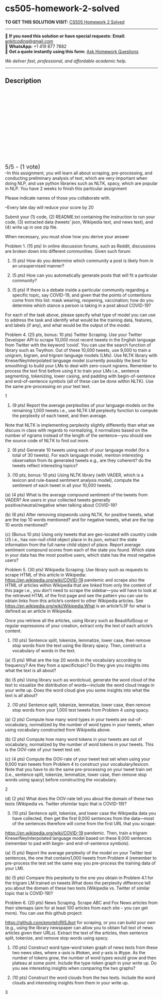 # cs505-homework-2-solved
**TO GET THIS SOLUTION VISIT:** [CS505 Homework 2 Solved](https://www.ankitcodinghub.com/product/cs505-in-this-assignment-you-will-learn-all-about-scraping-pre-processing-and-conducting-preliminary-analysis-of-text-which-are-very-important-when-doing-nlp-and-use-python-libraries-such-as-nl/)


---

📩 **If you need this solution or have special requests:** **Email:** ankitcoding@gmail.com  
📱 **WhatsApp:** +1 419 877 7882  
📄 **Get a quote instantly using this form:** [Ask Homework Questions](https://www.ankitcodinghub.com/services/ask-homework-questions/)

*We deliver fast, professional, and affordable academic help.*

---

<h2>Description</h2>



<div class="kk-star-ratings kksr-auto kksr-align-center kksr-valign-top" data-payload="{&quot;align&quot;:&quot;center&quot;,&quot;id&quot;:&quot;115937&quot;,&quot;slug&quot;:&quot;default&quot;,&quot;valign&quot;:&quot;top&quot;,&quot;ignore&quot;:&quot;&quot;,&quot;reference&quot;:&quot;auto&quot;,&quot;class&quot;:&quot;&quot;,&quot;count&quot;:&quot;1&quot;,&quot;legendonly&quot;:&quot;&quot;,&quot;readonly&quot;:&quot;&quot;,&quot;score&quot;:&quot;5&quot;,&quot;starsonly&quot;:&quot;&quot;,&quot;best&quot;:&quot;5&quot;,&quot;gap&quot;:&quot;4&quot;,&quot;greet&quot;:&quot;Rate this product&quot;,&quot;legend&quot;:&quot;5\/5 - (1 vote)&quot;,&quot;size&quot;:&quot;24&quot;,&quot;title&quot;:&quot;CS505 Homework 2 Solved&quot;,&quot;width&quot;:&quot;138&quot;,&quot;_legend&quot;:&quot;{score}\/{best} - ({count} {votes})&quot;,&quot;font_factor&quot;:&quot;1.25&quot;}">

<div class="kksr-stars">

<div class="kksr-stars-inactive">
            <div class="kksr-star" data-star="1" style="padding-right: 4px">


<div class="kksr-icon" style="width: 24px; height: 24px;"></div>
        </div>
            <div class="kksr-star" data-star="2" style="padding-right: 4px">


<div class="kksr-icon" style="width: 24px; height: 24px;"></div>
        </div>
            <div class="kksr-star" data-star="3" style="padding-right: 4px">


<div class="kksr-icon" style="width: 24px; height: 24px;"></div>
        </div>
            <div class="kksr-star" data-star="4" style="padding-right: 4px">


<div class="kksr-icon" style="width: 24px; height: 24px;"></div>
        </div>
            <div class="kksr-star" data-star="5" style="padding-right: 4px">


<div class="kksr-icon" style="width: 24px; height: 24px;"></div>
        </div>
    </div>

<div class="kksr-stars-active" style="width: 138px;">
            <div class="kksr-star" style="padding-right: 4px">


<div class="kksr-icon" style="width: 24px; height: 24px;"></div>
        </div>
            <div class="kksr-star" style="padding-right: 4px">


<div class="kksr-icon" style="width: 24px; height: 24px;"></div>
        </div>
            <div class="kksr-star" style="padding-right: 4px">


<div class="kksr-icon" style="width: 24px; height: 24px;"></div>
        </div>
            <div class="kksr-star" style="padding-right: 4px">


<div class="kksr-icon" style="width: 24px; height: 24px;"></div>
        </div>
            <div class="kksr-star" style="padding-right: 4px">


<div class="kksr-icon" style="width: 24px; height: 24px;"></div>
        </div>
    </div>
</div>


<div class="kksr-legend" style="font-size: 19.2px;">
            5/5 - (1 vote)    </div>
    </div>
–In this assignment, you will learn all about scraping, pre-processing, and conducting preliminary analysis of text, which are very important when doing NLP, and use python libraries such as NLTK, spacy, which are popular in NLP. You have 2 weeks to finish this particular assignment

Please indicate names of those you collaborate with.

–Every late day will reduce your score by 20

Submit your (1) code, (2) README.txt containing the instruction to run your code, (3) extracted data (tweets’ json, Wikipedia text, and news text), and (4) write up in one zip file.

When necessary, you must show how you derive your answer

Problem 1. (15 pts) In online discussion forums, such as Reddit, discussions are broken down into different communities. Given such forum:

1. (5 pts) How do you determine which community a post is likely from in an unsupervised manner?

2. (5 pts) How can you automatically generate posts that will fit a particular community?

3. (5 pts) If there is a debate inside a particular community regarding a specific topic, say COVID-19, and given that the points of contentions come from this list: mask wearing, reopening, vaccination; how do you determine which stance a person is taking in a post about COVID-19?

For each of the task above, please specify what type of model you can use to address the task and identify what would be the training data, features, and labels (if any), and what would be the output of the model.

Problem 4. (25 pts, bonus: 10 pts) Twitter Scraping. Use your Twitter Developer API to scrape 10,000 most recent tweets in the English language from Twitter with the keyword ’covid’. You can use the search function of library such as Twython. Out of these 10,000 tweets, use 9,000 to train a unigram, bigram, and trigram language models (LMs). Use NLTK library with KneserNeyInterpolated language model (currently possibly the best for smoothing) to build your LMs to deal with zero-count ngrams. Remember to process the text first before using it to train your LMs i.e., sentence segmenting, tokenizing, lower casing, and padding with begin-of-sentence and end-of-sentence symbols (all of these can be done within NLTK). Use the same pre-processing on your test text.

1

1. (9 pts) Report the average perplexities of your language models on the remaining 1,000 tweets i.e., use NLTK LM perplexity function to compute the perplexity of each tweet, and then average.

Note that NLTK is implementing perplexity slightly differently than what we discuss in class with regards to normalizing, it normalizes based on the number of ngrams instead of the length of the sentence—you should see the source code of NLTK to find out more.

2. (6 pts) Generate 10 tweets using each of your language model (for a total of 30 tweets). For each language model, mention interesting observation from its generated tweets e.g., are they coherent? do the tweets reflect interesting topics?

3. (10 pts, bonus: 10 pts) Using NLTK library (with VADER, which is a lexicon and rule-based sentiment analysis model), compute the sentiment of each tweet in all your 10,000 tweets.

(a) (4 pts) What is the average compound sentiment of the tweets from VADER? Are users in your collected tweets generally positive/neutral/negative when talking about COVID-19?

(b) (6 pts) After removing stopwords using NLTK, for positive tweets, what are the top 10 words mentioned? and for negative tweets, what are the top 10 words mentioned?

(c) (Bonus 10 pts) Using only tweets that are geo-located with country code US i.e., has non-null child object place in its json, extract the state information from the full name child object of place. Report average sentiment compound scores from each of the state you found. Which state in your data has the most positive users, which state has the most negative users?

Problem 5. (30 pts) Wikipedia Scraping. Use library such as requests to scrape HTML of this article in Wikipedia: https://en.wikipedia.org/wiki/COVID-19 pandemic and scrape also the HTML of articles within Wikipedia that are linked from only the content of this page i.e., you don’t need to scrape the sidebar—you will have to look at the retrieved HTML of the first page and see the pattern you can use to obtain links from this article’s content to other Wikipedia articles. See https://en.wikipedia.org/wiki/Wikipedia:What is an article%3F for what is defined as an article in Wikipedia.

Once you retrieve all the articles, using library such as BeautifulSoup or regular expressions of your creation, extract only the text of each article’s content.

1. (10 pts) Sentence split, tokenize, lemmatize, lower case, then remove stop words from the text using the library spacy. Then, construct a vocabulary of words in the text.

(a) (5 pts) What are the top 20 words in the vocabulary according to frequency? Are they from a specifictopic? Do they give you insights into what the text is all about?

(b) (5 pts) Using library such as wordcloud, generate the word cloud of the text to visualize the distribution of words—include the word cloud image in your write up. Does the word cloud give you some insights into what the text is all about?

2. (10 pts) Sentence split, tokenize, lemmatize, lower case, then remove stop words from your 1,000 test tweets from Problem 4 using spacy.

(a) (2 pts) Compute how many word types in your tweets are out-of-vocabulary, normalized by the number of word types in your tweets, when using vocabulary constructed from Wikipedia above.

(b) (2 pts) Compute how many word tokens in your tweets are out of vocabulary, normalized by the number of word tokens in your tweets. This is the OOV-rate of your tweet test set.

(c) (4 pts) Compute the OOV-rate of your tweet test set when using your 9,000 train tweets from Problem 4 to construct your vocabulary/lexicon. Note that you have to do the same pre-processing on your tweet train set (i.e., sentence split, tokenize, lemmatize, lower case, then remove stop words using spacy) before constructing the vocabulary.

2

(d) (2 pts) What does the OOV-rate tell you about the domain of these two texts (Wikipedia vs. Twitter ofsimilar topic that is COVID-19)?

3. (10 pts) Sentence split, tokenize, and lower case the Wikipedia data you have collected, then get the first 9,000 sentences from the data—most of the sentences therefore will come from the first URL that you scrape:

https://en.wikipedia.org/wiki/COVID-19 pandemic. Then, train a trigram KneserNeyInterpolated language model based on these 9,000 sentences (remember to pad with begin- and end-of-sentence symbols).

(a) (5 pts) Report the average perplexity of the model on your Twitter test sentences, the one that contains1,000 tweets from Problem 4 (remember to pre-process the test set the same way you pre-process the training data of your LM).

(b) (5 pts) Compare this perplexity to the one you obtain in Problem 4.1 for the trigram LM trained on tweets.What does the perplexity difference tell you about the domain of these two texts (Wikipedia vs. Twitter of similar topic that is COVID-19)?

Problem 6. (20 pts) News Scraping. Scrape ABC and Fox News articles from their sitemaps (aim for at least 100 articles from each site – you can get more). You can use this github project:

https://github.com/pmyteh/RISJbot for scraping, or you can build your own (e.g., using the library newspaper can allow you to obtain full text of news articles given their URLs). Extract the text of the articles, then sentence split, tokenize, and remove stop words using spacy.

1. (10 pts) Construct word type-word token graph of news texts from these two news sites, where x-axis is #token, and y-axis is #type. As the number of tokens grow, the number of word types would grow and then plateau at some point. Include the type-token graph in your write up. Do you see interesting insights when comparing the two graphs?

2. (10 pts) Construct the word clouds from the two texts. Include the word clouds and interesting insights from them in your write up.

3
